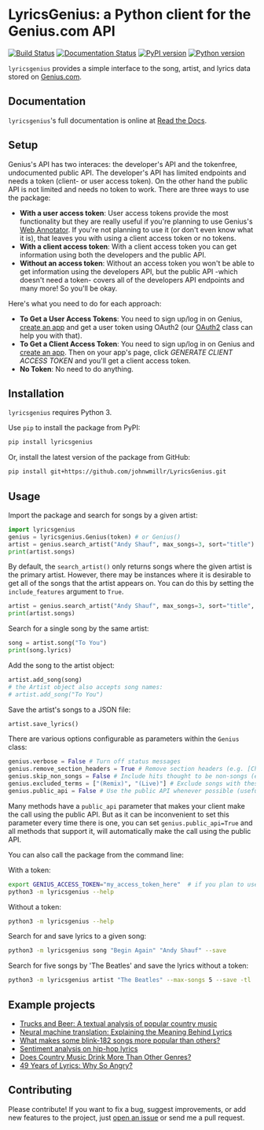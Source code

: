 # LyricsGenius: a Python client for the Genius.com API
[![Build Status](https://travis-ci.org/johnwmillr/LyricsGenius.svg?branch=master)](https://travis-ci.org/johnwmillr/LyricsGenius)
[![Documentation Status](https://readthedocs.org/projects/lyricsgenius/badge/?version=master)](https://lyricsgenius.readthedocs.io/en/latest/?badge=master)
[![PyPI version](https://badge.fury.io/py/lyricsgenius.svg)](https://pypi.org/project/lyricsgenius/)
[![Python version](https://img.shields.io/badge/python-3.x-brightgreen.svg)](https://pypi.org/project/lyricsgenius/)

`lyricsgenius` provides a simple interface to the song, artist, and lyrics data stored on [Genius.com](https://www.genius.com).

## Documentation

`lyricsgenius`'s full documentation is online at [Read the Docs](https://lyricsgenius.readthedocs.io/en/master/).

## Setup
Genius's API has two interaces: the developer's API and the tokenfree, undocumented public API. The developer's API has limited endpoints and needs a token (client- or user access token). On the other hand the public API is not limited and needs no token to work.
There are three ways to use the package:
* **With a user access token**: User access tokens provide the most functionality but they are really useful if you're planning to use Genius's [Web Annotator](https://genius.com/web-annotator). If you're not planning to use it (or don't even know what it is), that leaves you with using a client access token or no tokens.
* **With a client access token**: With a client access token you can get information using both the developers and the public API.
* **Without an access token**: Without an access token you won't be able to get information using the developers API, but the public API -which doesn't need a token- covers all of the developers API endpoints and many more! So you'll be okay.

Here's what you need to do for each approach:
- **To Get a User Access Tokens**:
    You need to sign up/log in on Genius, [create an app](http://genius.com/api-clients) and get a user token using OAuth2 (our [OAuth2](https://lyricsgenius.readthedocs.io/en/latest/reference/auth.html#auth) class can help you with that).
- **To Get a Client Access Token**:
    You need to sign up/log in on Genius and [create an app](http://genius.com/api-clients). Then on your app's page, click *GENERATE CLIENT ACCESS TOKEN* and you'll get a client access token.
- **No Token**:
    No need to do anything.


## Installation
`lyricsgenius` requires Python 3.

Use `pip` to install the package from PyPI:

```bash
pip install lyricsgenius
```

Or, install the latest version of the package from GitHub:

```bash
pip install git+https://github.com/johnwmillr/LyricsGenius.git
```

## Usage
Import the package and search for songs by a given artist:

```python
import lyricsgenius
genius = lyricsgenius.Genius(token) # or Genius()
artist = genius.search_artist("Andy Shauf", max_songs=3, sort="title")
print(artist.songs)
```
By default, the `search_artist()` only returns songs where the given artist is the primary artist.
However, there may be instances where it is desirable to get all of the songs that the artist appears on.
You can do this by setting the `include_features` argument to `True`.

```python
artist = genius.search_artist("Andy Shauf", max_songs=3, sort="title", include_features=True)
print(artist.songs)
```

Search for a single song by the same artist:

```python
song = artist.song("To You")
print(song.lyrics)
```

Add the song to the artist object:

```python
artist.add_song(song)
# the Artist object also accepts song names:
# artist.add_song("To You")
```

Save the artist's songs to a JSON file:

```python
artist.save_lyrics()
```

There are various options configurable as parameters within the `Genius` class:

```python
genius.verbose = False # Turn off status messages
genius.remove_section_headers = True # Remove section headers (e.g. [Chorus]) from lyrics when searching
genius.skip_non_songs = False # Include hits thought to be non-songs (e.g. track lists)
genius.excluded_terms = ["(Remix)", "(Live)"] # Exclude songs with these words in their title
genius.public_api = False # Use the public API whenever possible (useful for token-less users)
```
Many methods have a `public_api` parameter that makes your client make the call using the public API. But as it can be inconvenient to set this parameter every time there is one, you can set `genius.public_api=True` and all methods that support it, will automatically make the call using the public API.

You can also call the package from the command line:

With a token:
```bash
export GENIUS_ACCESS_TOKEN="my_access_token_here"  # if you plan to use a token
python3 -m lyricsgenius --help
```
Without a token:
```bash
python3 -m lyricsgenius --help
```

Search for and save lyrics to a given song:

```bash
python3 -m lyricsgenius song "Begin Again" "Andy Shauf" --save
```

Search for five songs by 'The Beatles' and save the lyrics without a token:

```bash
python3 -m lyricsgenius artist "The Beatles" --max-songs 5 --save -tl
```

## Example projects

  - [Trucks and Beer: A textual analysis of popular country music](http://www.johnwmillr.com/trucks-and-beer/)
  - [Neural machine translation: Explaining the Meaning Behind Lyrics](https://github.com/tsandefer/dsi_capstone_3)
  - [What makes some blink-182 songs more popular than others?](http://jdaytn.com/posts/download-blink-182-data/)
  - [Sentiment analysis on hip-hop lyrics](https://github.com/Hugo-Nattagh/2017-Hip-Hop)
  - [Does Country Music Drink More Than Other Genres?](https://towardsdatascience.com/does-country-music-drink-more-than-other-genres-a21db901940b)
  - [49 Years of Lyrics: Why So Angry?](https://towardsdatascience.com/49-years-of-lyrics-why-so-angry-1adf0a3fa2b4)

## Contributing
Please contribute! If you want to fix a bug, suggest improvements, or add new features to the project, just [open an issue](https://github.com/johnwmillr/LyricsGenius/issues) or send me a pull request.
